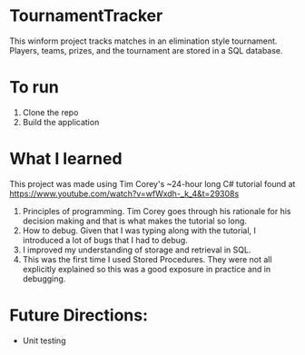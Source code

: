 # TournamentTracker
This winform project tracks matches in an elimination style tournament. Players, teams, prizes, and the tournament are stored in a SQL database.

# To run
1. Clone the repo
2. Build the application

# What I learned
This project was made using Tim Corey's ~24-hour long C# tutorial found at https://www.youtube.com/watch?v=wfWxdh-_k_4&t=29308s


1. Principles of programming. Tim Corey goes through his rationale for his decision making and that is what makes the tutorial so long.
2. How to debug. Given that I was typing along with the tutorial, I introduced a lot of bugs that I had to debug.
3. I improved my understanding of storage and retrieval in SQL.
4. This was the first time I used Stored Procedures. They were not all explicitly explained so this was a good exposure in practice and in debugging.




# Future Directions: 
* Unit testing